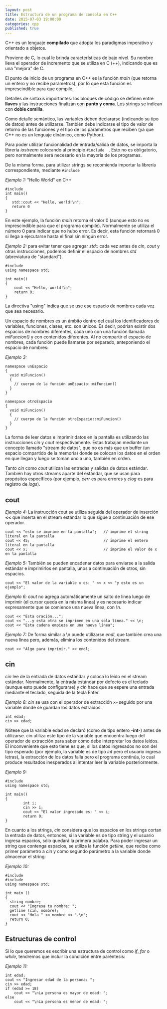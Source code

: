 ```yaml
---
layout: post
title: Estructura de un programa de consola en C++
date: 2015-07-03 19:00:00
categories: cpp
published: true
---
```


C++ es un lenguaje **compilado** que adopta los paradigmas imperativo y orientado a objetos.

Proviene de C, lo cual le brinda características de bajo nivel. Su nombre lleva el operador de incremento que se utiliza en C (++), indicando que es una "mejora" de C.

El punto de inicio de un programa en C++ es la función _main_ (que retorna un entero y no recibe parámetros), por lo que esta función es imprescindible para que compile.

Detalles de sintaxis importantes: los bloques de código se definen entre **llaves** y las instrucciones finalizan con **punto y coma**. Los strings se indican con **doble comilla**.

Como detalle semántico, las variables deben declararse (indicando su tipo de datos) antes de utilizarse. También debe indicarse el tipo de valor de retorno de las funciones y el tipo de los parámetros que reciben (ya que C++ no es un lenguaje dinámico, como Python).

Para poder utilizar funcionalidad de entrada/salida de datos, se importa la librería _iostream_ colocando al principio <code>#include <iostream> </code>. Esto no es obligatorio, pero normalmente será necesario en la mayoría de los programas.

De la misma forma, para utilizar strings se recomienda importar la librería correspondiente, mediante <code>#include <string></code>


_Ejemplo 1:_ "Hello World" en C++

<pre><code>#include <iostream>
int main()
{
   std::cout << "Hello, world!\n";
   return 0
}</code></pre>

En este ejemplo, la función _main_ retorna el valor 0 (aunque esto no es imprescindible para que el programa compile). Normalmente se utiliza el número 0 para indicar que no hubo error. Es decir, esta función retornará 0 si llega a ejecutarse hasta el final sin ningún error.


_Ejemplo 2:_ para evitar tener que agregar _std::_ cada vez antes de _cin_, _cout_ y otras instrucciones, podemos definir el espacio de nombres _std_ (abreviatura de "standard").

<pre><code>#include <iostream>
using namespace std;

int main() 
{
    cout << "Hello, world!\n";
    return 0; 
}</code></pre>

La directiva "using" indica que se use ese espacio de nombres cada vez que sea necesario.

Un espacio de nombres es un ámbito dentro del cual los identificadores de variables, funciones, clases, etc. son únicos. Es decir, podrían existir dos espacios de nombres diferentes, cada uno con una función llamada _miFuncion()_ y con contenidos diferentes. Al no compartir el espacio de nombres, cada función puede llamarse por separado, anteponiendo el espacio de nombres:

_Ejemplo 3:_

<pre><code>namespace unEspacio
{
  void miFuncion()
  {
    // cuerpo de la función unEspacio::miFuncion()
  }
}

namespace otroEspacio
{
  void miFuncion()
  {
    // cuerpo de la función otroEspacio::miFuncion()
  }
}</code></pre>


La forma de leer datos e imprimir datos en la pantalla es utilizando las instrucciones _cin_ y _cout_ respectivamente. Éstas trabajan mediante un concepto llamado "stream de datos", que no es más que un buffer (un espacio compartido de la memoria) donde se colocan los datos en el orden en que llegan y luego se toman uno a uno, también en orden.

Tanto _cin_ como _cout_ utilizan las entradas y salidas de datos estándar. También hay otros streams aparte del estándar, que se usan para propósitos específicos (por ejemplo, _cerr_ es para errores y _clog_ es para registro de _logs_).

## cout

_Ejemplo 4:_ La instrucción cout se utiliza seguida del operador de inserción **<<** que inserta en el stream estándar lo que sigue a continuación de ese operador.

<pre><code>cout << "esto se imprime en la pantalla";   // imprime el string literal en la pantalla
cout << 45;                                 // imprime el entero literal en la pantalla
cout << x;                                  // imprime el valor de x en la pantalla</code></pre>

_Ejemplo 5:_ También se pueden encadenar datos para enviarse a la salida estándar e imprimirlos en pantalla, unos a continuación de otros, sin espacios.

<pre><code>cout << "El valor de la variable x es: " << x << "y esto es un ejemplo";</code></pre>

_Ejemplo 6: cout_ no agrega automáticamente un salto de línea luego de imprimir (el cursor queda en la misma línea) y es necesario indicar expresamente que se comience una nueva línea, con _\n_.

<pre><code>cout << "Esta oración...";
cout << "...y esta otra se imprimen en una sola línea." << \n; 
cout << "Esta cadena empieza en una nueva línea";</code></pre>

_Ejemplo 7:_ De forma similar a \n puede utilizarse _endl_, que también crea una nueva línea pero, además, elimina los contenidos del stream.

<pre><code>cout << "Algo para imprimir." << endl;</code></pre>

## cin

_cin_ lee de la entrada de datos estándar y coloca lo leído en el stream estándar. Normalmente, la entrada estándar por defecto es el teclado (aunque esto puede configurarse) y _cin_ hace que se espere una entrada mediante el teclado, seguida de la tecla Enter.

_Ejemplo 8: cin_ se usa con el operador de extracción **`>>`** seguido por una variable donde se guardan los datos extraídos.

<pre><code>int edad;
cin >> edad;</code></pre>

Nótese que la variable edad se declaró (como de tipo entero -**int**-) antes de utilizarse. cin utiliza este tipo de la variable que encuentra luego del operador de extracción para saber cómo debe interpretar los datos leídos. El inconveniente que esto tiene es que, si los datos ingresados no son del tipo esperado (por ejemplo, la variable es de tipo _int_ pero el usuario ingresa letras), la extracción de los datos falla pero el programa continúa, lo cual produce resultados inesperados al intentar leer la variable posteriormente.

_Ejemplo 9:_

<pre><code>#include <iostream>
using namespace std;
     
int main()
{
    	int i;
    	cin >> i;
    	cout << "El valor ingresado es: " << i;
    	return 0;
}</code></pre>

En cuanto a los strings, _cin_ considera que los espacios en los strings cortan la entrada de datos, entonces, si la variable es de tipo string y el usuario ingresa espacios, sólo quedará la primera palabra. Para poder ingresar un string que contenga espacios, se utiliza la función _getline_, que recibe como primer parámetro a _cin_ y como segundo parámetro a la variable donde almacenar el string:

_Ejemplo 10:_

<pre><code>#include <iostream>
#include <string>
using namespace std;

int main ()
{
  string nombre;
  cout << "Ingresa tu nombre: ";
  getline (cin, nombre);
  cout << "Hola " << nombre << ".\n";
  return 0;
}</code></pre>

## Estructuras de control

Si lo que queremos es escribir una estructura de control como _if_, _for_ o _while_, tendremos que incluir la condición entre paréntesis:

_Ejemplo 11:_

<pre><code>int edad;
cout << "Ingresar edad de la persona: ";
cin >> edad;
if (edad >= 18)
    cout << "\nLa persona es mayor de edad: ";
else
    cout << "\nLa persona es menor de edad: ";</code></pre>
